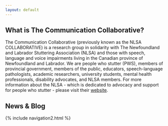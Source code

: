 ```yaml
---
layout: default
---
```

<h2>What is The Communication Collaborative?</h2>
The Communication Collaborative (previously known as the NLSA COLLABORATIVE) is a research group in solidarity with The Newfoundland and Labrador Stuttering Association (NLSA) and those with speech, language and voice impairments living in the Canadian province of Newfoundland and Labrador.
We are people who stutter (PWS), members of provincial government, members of the public, educators, speech-language pathologists, academic researchers, university students, mental health professionals, disability advocates, and NLSA members.
For more information about the NLSA - which is dedicated to advocacy and support for people who stutter - please visit their <a href="nlstuttering.ca">website</a>.
<br/>
<h2>News & Blog</h2>

{% include navigation2.html %}
